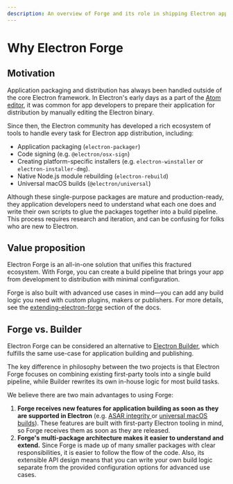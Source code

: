 ```yaml
---
description: An overview of Forge and its role in shipping Electron apps.
---
```


# Why Electron Forge

## Motivation

Application packaging and distribution has always been handled outside of the core Electron framework. In Electron's early days as a part of the [Atom editor](https://atom.io/), it was common for app developers to prepare their application for distribution by manually editing the Electron binary.

Since then, the Electron community has developed a rich ecosystem of tools to handle every task for Electron app distribution, including:

* Application packaging (`electron-packager`)
* Code signing (e.g. `@electron/osx-sign`)
* Creating platform-specific installers (e.g. `electron-winstaller` or `electron-installer-dmg`).
* Native Node.js module rebuilding (`electron-rebuild`)
* Universal macOS builds (`@electron/universal`)

Although these single-purpose packages are mature and production-ready, they application developers need to understand what each one does and write their own scripts to glue the packages together into a build pipeline. This process requires research and iteration, and can be confusing for folks who are new to Electron.

## Value proposition

Electron Forge is an all-in-one solution that unifies this fractured ecosystem. With Forge, you can create a build pipeline that brings your app from development to distribution with minimal configuration.

Forge is also built with advanced use cases in mind—you can add any build logic you need with custom plugins, makers or publishers. For more details, see the [extending-electron-forge](../advanced/extending-electron-forge/ "mention") section of the docs.

## Forge vs. Builder

Electron Forge can be considered an alternative to [Electron Builder](https://electron.build/), which fulfills the same use-case for application building and publishing.

The key difference in philosophy between the two projects is that Electron Forge focuses on combining existing first-party tools into a single build pipeline, while Builder rewrites its own in-house logic for most build tasks.&#x20;

We believe there are two main advantages to using Forge:

1. **Forge receives new features for application building as soon as they are supported in Electron** (e.g. [ASAR integrity ](https://electronjs.org/docs/latest/tutorial/asar-integrity)or [universal macOS builds](https://github.com/electron/universal)). These features are built with first-party Electron tooling in mind, so Forge receives them as soon as they are released.
2. **Forge's multi-package architecture makes it easier to understand and extend.** Since Forge is made up of many smaller packages with clear responsibilities, it is easier to follow the flow of the code. Also, its extensible API design means that you can write your own build logic separate from the provided configuration options for advanced use cases.









## &#x20;
